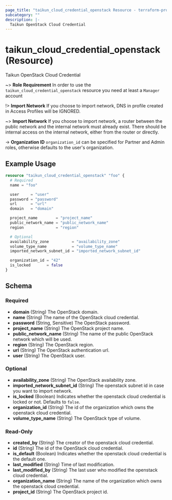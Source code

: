 ```yaml
---
page_title: "taikun_cloud_credential_openstack Resource - terraform-provider-taikun"
subcategory: ""
description: |-
  Taikun OpenStack Cloud Credential
---
```


# taikun_cloud_credential_openstack (Resource)

Taikun OpenStack Cloud Credential

~> **Role Requirement** In order to use the `taikun_cloud_credential_openstack` resource you need at least a `Manager`
account

!> **Import Network** If you choose to import network, DNS in profile created in Access Profiles will be IGNORED.

~> **Import Network** If you choose to import network, a router between the public network and the internal network must
already exist. There should be internal access on the internal network, either from the router or directly.

-> **Organization ID** `organization_id` can be specified for Partner and Admin roles, otherwise defaults to the user's
organization.

## Example Usage

```terraform
resource "taikun_cloud_credential_openstack" "foo" {
  # Required
  name = "foo"

  user     = "user"
  password = "password"
  url      = "url"
  domain   = "domain"

  project_name        = "project_name"
  public_network_name = "public_network_name"
  region              = "region"

  # Optional
  availability_zone          = "availability_zone"
  volume_type_name           = "volume_type_name"
  imported_network_subnet_id = "imported_network_subnet_id"

  organization_id = "42"
  is_locked       = false
}
```

<!-- schema generated by tfplugindocs -->
## Schema

### Required

- **domain** (String) The OpenStack domain.
- **name** (String) The name of the OpenStack cloud credential.
- **password** (String, Sensitive) The OpenStack password.
- **project_name** (String) The OpenStack project name.
- **public_network_name** (String) The name of the public OpenStack network which will be used.
- **region** (String) The OpenStack region.
- **url** (String) The OpenStack authentication url.
- **user** (String) The OpenStack user.

### Optional

- **availability_zone** (String) The OpenStack availability zone.
- **imported_network_subnet_id** (String) The openstack subnet id in case you want to import network.
- **is_locked** (Boolean) Indicates whether the openstack cloud credential is locked or not. Defaults to `false`.
- **organization_id** (String) The id of the organization which owns the openstack cloud credential.
- **volume_type_name** (String) The OpenStack type of volume.

### Read-Only

- **created_by** (String) The creator of the openstack cloud credential.
- **id** (String) The id of the OpenStack cloud credential.
- **is_default** (Boolean) Indicates whether the openstack cloud credential is the default one.
- **last_modified** (String) Time of last modification.
- **last_modified_by** (String) The last user who modified the openstack cloud credential.
- **organization_name** (String) The name of the organization which owns the openstack cloud credential.
- **project_id** (String) The OpenStack project id.

